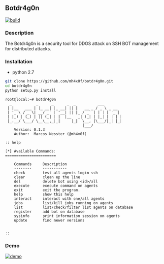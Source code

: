 Botdr4g0n
---
[![build](https://travis-ci.org/mh4x0f/botdr4g0n.svg)](https://travis-ci.org/P0cL4bs/WiFi-Pumpkin/)

### Description
The Botdr4g0n is a security tool for DDOS attack on SSH BOT management for distributed attacks.


### Installation
- python 2.7

```bash
git clone https://github.com/mh4x0f/botdr4g0n.git
cd botdr4g0n
python setup.py install
```



``` 
root@local:~# botdr4g0n
  _           _      _      _  _          ___
 | |__   ___ | |_ __| |_ __| || |   __ _ / _ \ _ __
 | '_ \ / _ \| __/ _` | '__| || |_ / _` | | | | '_ |
 | |_) | (_) | || (_| | |  |__   _| (_| | |_| | | | |
 |_.__/ \___/ \__\__,_|_|     |_|  \__, |\___/|_| |_|
                                   |___/
    Version: 0.1.3
    Author:  Marcos Nesster (@mh4x0f)

:: help

[*] Available Commands:
=======================

    Commands     Description
    --------     -----------
    check        test all agents login ssh  
    clear        clean up the line 
    del          delete bot using <id>/all 
    execute      execute command on agents
    exit         exit the program.
    help         show this help 
    interact     interact with one/all agents 
    jobs         list/kill jobs running on agents 
    list         list/check/filter list agents on database 
    register     add bot on database 
    sysinfo      print information session on agents
    update       find newer versions 


:: 

```

### Demo
[![demo](https://asciinema.org/a/31240.png)](https://asciinema.org/a/31240)